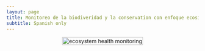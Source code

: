 ```yaml
---
layout: page
title: Monitoreo de la biodiveridad y la conservation con enfoque ecosistemico 
subtitle: Spanish only
---
```


<div style="display: flex; justify-content: center; width: 100%; max-width: 1200px; margin: 0 auto;">
    <a href="{{ site.baseurl }}/assets/img/comms/Metodos_de_monitoreo_enfoque_ecosistemico.pdf" download>
        <img src="{{ site.baseurl }}/assets/img/comms/ecosystem_health_monitoring.png" alt="ecosystem health monitoring" style="width: 100%; max-width: 1000px; height: auto;">
    </a>
</div>

